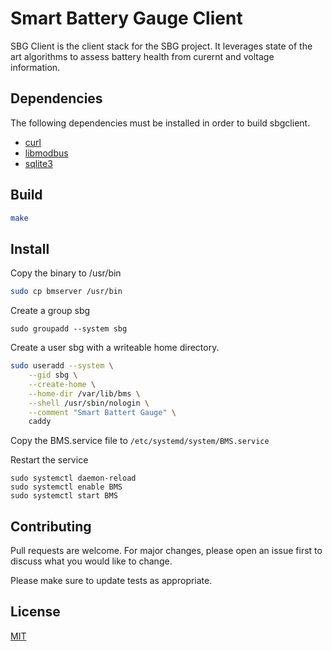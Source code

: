 # Smart Battery Gauge Client

SBG Client is the client stack for the SBG project.  It leverages state of the art algorithms to assess battery health from curernt and voltage information.

## Dependencies

The following dependencies must be installed in order to build sbgclient.

* [curl](https://curl.haxx.se/libcurl/)
* [libmodbus](https://www.libmodbus.org)
* [sqlite3](https://www.sqlite.org/index.html)

## Build

```bash
make
```

## Install
Copy the binary to /usr/bin
```bash
sudo cp bmserver /usr/bin
```

Create a group sbg
```
sudo groupadd --system sbg
```

Create a user sbg with a writeable home directory.
```bash
sudo useradd --system \
    --gid sbg \
    --create-home \
    --home-dir /var/lib/bms \
    --shell /usr/sbin/nologin \
    --comment "Smart Battert Gauge" \
    caddy
```

Copy the BMS.service file to `/etc/systemd/system/BMS.service`

Restart the service
```
sudo systemctl daemon-reload
sudo systemctl enable BMS
sudo systemctl start BMS
```




## Contributing
Pull requests are welcome. For major changes, please open an issue first to discuss what you would like to change.

Please make sure to update tests as appropriate.

## License
[MIT](https://choosealicense.com/licenses/mit/)
